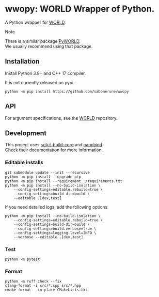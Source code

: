 # wwopy: WORLD Wrapper of Python.

A Python wrapper for [WORLD](https://github.com/mmorise/World).

> [!NOTE]
> There is a similar package [PyWORLD](https://github.com/JeremyCCHsu/Python-Wrapper-for-World-Vocoder).  
> We usually recommend using that package.

## Installation

Install Python 3.8+ and C++ 17 compiler.

It is not currently released on pypi.  
```shell
python -m pip install https://github.com/sabonerune/wwopy
```

## API

For argument specifications, see the [WORLD](https://github.com/mmorise/World) repository.

## Development

This project uses [scikit-build-core](https://github.com/scikit-build/scikit-build-core) and [nanobind](https://github.com/wjakob/nanobind).  
Check their documentation for more information.

### Editable installs

```Shell
git submodule update --init --recursive
python -m pip install --upgrade pip
python -m pip install --requirement ./requirements.txt
python -m pip install --no-build-isolation \
    --config-settings=editable.rebuild=true \
    --config-settings=build-dir=build \
    --editable .[dev,test]
```

If you need detailed logs, add the following options:  
```Shell
python -m pip install --no-build-isolation \
    --config-settings=editable.rebuild=true \
    --config-settings=build-dir=build \
    --config-settings=build.verbose=true \
    --config-settings=logging.level=INFO \
    --verbose --editable .[dev,test]
```

### Test

```Shell
python -m pytest
```

### Format

``` Shell
python -m ruff check --fix
clang-format -i src/*.cpp src/*.hpp
cmake-format --in-place CMakeLists.txt
```
